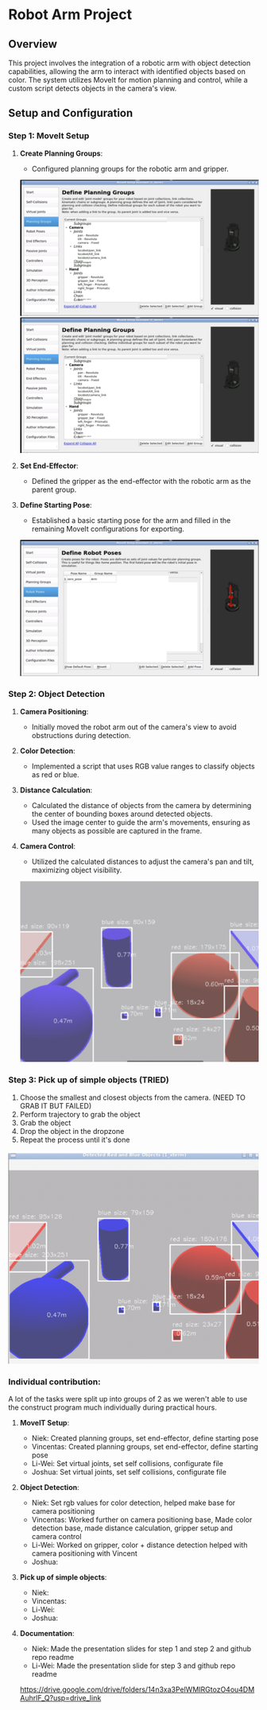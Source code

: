 # Robot Arm Project

## Overview
This project involves the integration of a robotic arm with object detection capabilities, allowing the arm to interact with identified objects based on color. The system utilizes MoveIt for motion planning and control, while a custom script detects objects in the camera's view.

## Setup and Configuration

### Step 1: MoveIt Setup
1. **Create Planning Groups**:
   - Configured planning groups for the robotic arm and gripper.
  
   ![Screenshot 1](ConstructScreenshots/planninggroup.png)
   <img src="ConstructScreenshots/planninggroup.png" alt="Screenshot 1" width="500" />

   
3. **Set End-Effector**:
   - Defined the gripper as the end-effector with the robotic arm as the parent group.
   
4. **Define Starting Pose**:
   - Established a basic starting pose for the arm and filled in the remaining MoveIt configurations for exporting.
  
   ![Screenshot 2](ConstructScreenshots/robotpose.png)

### Step 2: Object Detection
1. **Camera Positioning**:
   - Initially moved the robot arm out of the camera's view to avoid obstructions during detection.

2. **Color Detection**:
   - Implemented a script that uses RGB value ranges to classify objects as red or blue.

3. **Distance Calculation**:
   - Calculated the distance of objects from the camera by determining the center of bounding boxes around detected objects.
   - Used the image center to guide the arm's movements, ensuring as many objects as possible are captured in the frame.

4. **Camera Control**:
   - Utilized the calculated distances to adjust the camera's pan and tilt, maximizing object visibility.
  
   ![Screenshot 3](ConstructScreenshots/camreaimage1.png)

### Step 3: Pick up of simple objects (TRIED)
1. Choose the smallest and closest objects from the camera. (NEED TO GRAB IT BUT FAILED)
2. Perform trajectory to grab the object
3. Grab the object 
4. Drop the object in the dropzone
5. Repeat the process until it's done

![Screenshot 4](ConstructScreenshots/cameraimage2.png)


### Individual contribution:

A lot of the tasks were split up into groups of 2 as we weren't able to use the construct program much individually during practical hours.

1. **MoveIT Setup**:
   - Niek: Created planning groups, set end-effector, define starting pose
   - Vincentas: Created planning groups, set end-effector, define starting pose
   - Li-Wei: Set virtual joints, set self collisions, configurate file
   - Joshua: Set virtual joints, set self collisions, configurate file
2. **Object Detection**:
   - Niek: Set rgb values for color detection, helped make base for camera positioning
   - Vincentas: Worked further on camera positioning base, Made color detection base, made distance calculation, gripper setup and camera control
   - Li-Wei: Worked on gripper, color + distance detection helped with camera positioning with Vincent
   - Joshua:
3. **Pick up of simple objects**:
   - Niek:
   - Vincentas: 
   - Li-Wei: 
   - Joshua:
4. **Documentation**:
   - Niek: Made the presentation slides for step 1 and step 2 and github repo readme
   - Li-Wei: Made the presentation slide for step 3 and github repo readme
  
   https://drive.google.com/drive/folders/14n3xa3PelWMIRGtozO4ou4DMAuhrlF_Q?usp=drive_link
